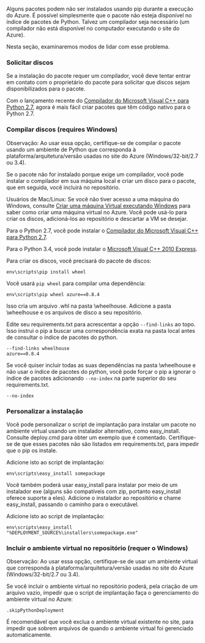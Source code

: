 Alguns pacotes podem não ser instalados usando pip durante a execução do Azure.  É possível simplesmente que o pacote não esteja disponível no índice de pacotes de Python.  Talvez um compilador seja necessário (um compilador não está disponível no computador executando o site do Azure).

Nesta seção, examinaremos modos de lidar com esse problema.

### Solicitar discos

Se a instalação do pacote requer um compilador, você deve tentar entrar em contato com o proprietário do pacote para solicitar que discos sejam disponibilizados para o pacote.

Com o lançamento recente do [Compilador do Microsoft Visual C++ para Python 2.7][], agora é mais fácil criar pacotes que têm código nativo para o Python 2.7.

### Compilar discos (requires Windows)

Observação: Ao usar essa opção, certifique-se de compilar o pacote usando um ambiente de Python que corresponda à plataforma/arquitetura/versão usadas no site do Azure (Windows/32-bit/2.7 ou 3.4).

Se o pacote não for instalado porque exige um compilador, você pode instalar o compilador em sua máquina local e criar um disco para o pacote, que em seguida, você incluirá no repositório.

Usuários de Mac/Linux: Se você não tiver acesso a uma máquina do Windows, consulte [Criar uma máquina Virtual executando Windows][] para saber como criar uma máquina virtual no Azure.  Você pode usá-lo para criar os discos, adicioná-los ao repositório e descartar a VM se desejar. 

Para o Python 2.7, você pode instalar o [Compilador do Microsoft Visual C++ para Python 2.7][].

Para o Python 3.4, você pode instalar o [Microsoft Visual C++ 2010 Express][].

Para criar os discos, você precisará do pacote de discos:

    env\scripts\pip install wheel

Você usará `pip wheel` para compilar uma dependência:

    env\scripts\pip wheel azure==0.8.4

Isso cria um arquivo .whl na pasta \wheelhouse.  Adicione a pasta \wheelhouse e os arquivos de disco a seu repositório.

Edite seu requirements.txt para acrescentar a opção `--find-links` ao topo. Isso instrui o pip a buscar uma correspondência exata na pasta local antes de consultar o índice de pacotes do python.

    --find-links wheelhouse
    azure==0.8.4
			
Se você quiser incluir todas as suas dependências na pasta \wheelhouse e não usar o índice de pacotes do python, você pode forçar o pip a ignorar o índice de pacotes adicionando `--no-index` na parte superior do seu requirements.txt.

    --no-index

### Personalizar a instalação

Você pode personalizar o script de implantação para instalar um pacote no ambiente virtual usando um instalador alternativo, como easy\_install.  Consulte deploy.cmd para obter um exemplo que é comentado.  Certifique-se de que esses pacotes não são listados em requirements.txt, para impedir que o pip os instale.

Adicione isto ao script de implantação:

    env\scripts\easy_install somepackage

Você também poderá usar easy\_install para instalar por meio de um instalador exe (alguns são compatíveis com zip, portanto easy\_install oferece suporte a eles).  Adicione o instalador ao repositório e chame easy\_install, passando o caminho para o executável.

Adicione isto ao script de implantação:

    env\scripts\easy_install "%DEPLOYMENT_SOURCE%\installers\somepackage.exe"

### Incluir o ambiente virtual no repositório (requer o Windows)

Observação: Ao usar essa opção, certifique-se de usar um ambiente virtual que corresponda à plataforma/arquitetura/versão usadas no site do Azure (Windows/32-bit/2.7 ou 3.4).

Se você incluir o ambiente virtual no repositório poderá, pela criação de um arquivo vazio, impedir que o script de implantação faça o gerenciamento do ambiente virtual no Azure:

    .skipPythonDeployment

É recomendável que você exclua o ambiente virtual existente no site, para impedir que sobrem arquivos de quando o ambiente virtual foi gerenciado automaticamente.


[Criar uma máquina Virtual executando Windows]: http://azure.microsoft.com/pt-br/documentation/articles/virtual-machines-windows-tutorial/
[Compilador do Microsoft Visual C++ para Python 2.7]: http:://aka.ms/vcpython27
[Microsoft Visual C++ 2010 Express]: http://go.microsoft.com/?linkid=9709949
<!--HONumber=42-->
